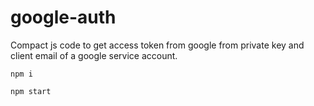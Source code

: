 # google-auth
 Compact js code to get access token from google from private key and client email of a google service account.

 `npm i`
 
`npm start`

